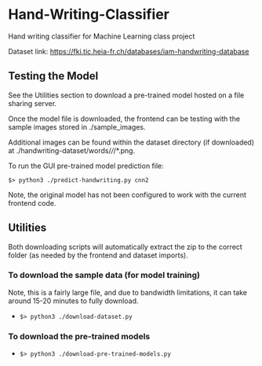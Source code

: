 # Hand-Writing-Classifier

Hand writing classifier for Machine Learning class project

Dataset link: https://fki.tic.heia-fr.ch/databases/iam-handwriting-database

## Testing the Model

See the Utilities section to download a pre-trained model hosted on a file
sharing server.

Once the model file is downloaded, the frontend can be testing with the sample
images stored in ./sample_images.

Additional images can be found within the dataset directory (if downloaded) at
./handwriting-dataset/words/_/_/\*.png.

To run the GUI pre-trained model prediction file:

`$> python3 ./predict-handwriting.py cnn2`

Note, the original model has not been configured to work with the current
frontend code.

## Utilities

Both downloading scripts will automatically extract the zip to the correct
folder (as needed by the frontend and dataset imports).

### To download the sample data (for model training)

Note, this is a fairly large file, and due to bandwidth limitations, it can take
around 15-20 minutes to fully download.

- `$> python3 ./download-dataset.py`

### To download the pre-trained models

- `$> python3 ./download-pre-trained-models.py`
